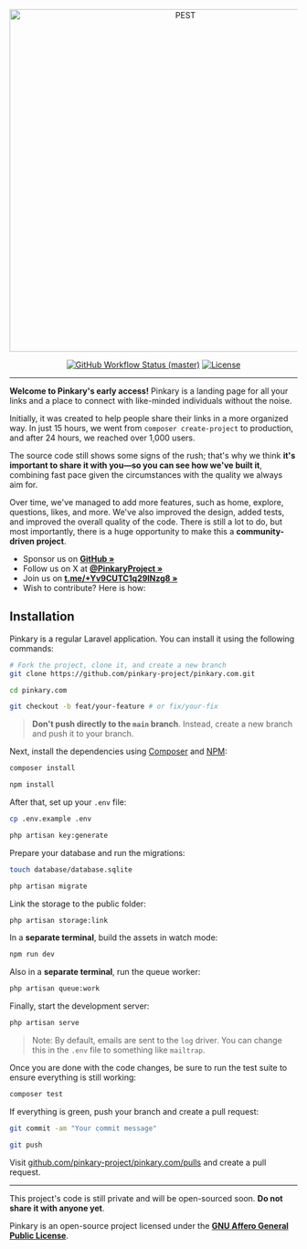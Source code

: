 <p align="center">
    <img src="https://pinkary.com/img/logo.svg" width="600" alt="PEST">
    <p align="center">
        <a href="https://github.com/pinkary-project/pinkary.com/actions"><img alt="GitHub Workflow Status (master)" src="https://img.shields.io/github/actions/workflow/status/pinkary-project/pinkary.com/tests.yml?branch=main&label=Tests"></a>
        <a href="https://packagist.org/packages/pinkary-project/pinkary.com"><img alt="License" src="https://img.shields.io/packagist/l/pinkary-project/pinkary.com"></a>
    </p>
</p>

------

**Welcome to Pinkary's early access!** Pinkary is a landing page for all your links and a place to connect with like-minded individuals without the noise.

Initially, it was created to help people share their links in a more organized way. In just 15 hours, we went from `composer create-project` to production, and after 24 hours, we reached over 1,000 users.

The source code still shows some signs of the rush; that's why we think **it's important to share it with you—so you can see how we've built it**, combining fast pace given the circumstances with the quality we always aim for.

Over time, we've managed to add more features, such as home, explore, questions, likes, and more. We've also improved the design, added tests, and improved the overall quality of the code. There is still a lot to do, but most importantly, there is a huge opportunity to make this a **community-driven project**.

- Sponsor us on **[GitHub »](https://github.com/sponsors/nunomaduro)**
- Follow us on X at **[@PinkaryProject »](https://twitter.com/PinkaryProject)**
- Join us on **[t.me/+Yv9CUTC1q29lNzg8 »](https://t.me/+Yv9CUTC1q29lNzg8)**
- Wish to contribute? Here is how:

## Installation

Pinkary is a regular Laravel application. You can install it using the following commands:

```bash
# Fork the project, clone it, and create a new branch
git clone https://github.com/pinkary-project/pinkary.com.git

cd pinkary.com

git checkout -b feat/your-feature # or fix/your-fix
```

> **Don't push directly to the `main` branch**. Instead, create a new branch and push it to your branch.

Next, install the dependencies using [Composer](https://getcomposer.org) and [NPM](https://www.npmjs.com):

```bash
composer install

npm install
```

After that, set up your `.env` file:

```bash
cp .env.example .env

php artisan key:generate
```

Prepare your database and run the migrations:

```bash
touch database/database.sqlite

php artisan migrate
```

Link the storage to the public folder:

```bash
php artisan storage:link
```

In a **separate terminal**, build the assets in watch mode:

```bash
npm run dev
```

Also in a **separate terminal**, run the queue worker:

```bash
php artisan queue:work
```

Finally, start the development server:

```bash
php artisan serve
```

> Note: By default, emails are sent to the `log` driver. You can change this in the `.env` file to something like `mailtrap`.

Once you are done with the code changes, be sure to run the test suite to ensure everything is still working:

```bash
composer test
```

If everything is green, push your branch and create a pull request:

```bash
git commit -am "Your commit message"

git push
```

Visit [github.com/pinkary-project/pinkary.com/pulls](https://github.com/pinkary-project/pinkary.com/pulls) and create a pull request.

---

This project's code is still private and will be open-sourced soon. **Do not share it with anyone yet**.

Pinkary is an open-source project licensed under the **[GNU Affero General Public License](LICENSE.md)**.
